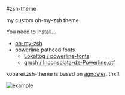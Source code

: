 #zsh-theme

my custom oh-my-zsh theme

You need to install...
  * [oh-my-zsh](https://github.com/robbyrussell/oh-my-zsh)
  * powerline pathced fonts
    * [Lokaltog / powerline-fonts](https://github.com/Lokaltog/powerline-fonts)
    * [qrush / Inconsolata-dz-Powerline.otf](https://gist.github.com/qrush/1595572)

kobarei.zsh-theme is based on [agnoster](https://gist.github.com/agnoster/3712874). thx!!

![example](http://d3j5vwomefv46c.cloudfront.net/photos/large/794097400.png?1374848421)
